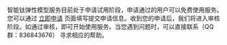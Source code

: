 
智能钛弹性模型服务目前处于申请试用阶段，申请通过的用户可以免费使用服务。您可以通过 [立即申请](https://cloud.tencent.com/apply/p/nx0bbybrhuf) 页面填写提交申请信息。收到您的申请后，我们将进入审核阶段。如通过审核，即可开始使用服务。当您遇到问题时，可以直接联系（QQ群：836843676） 寻求相应的帮助。
